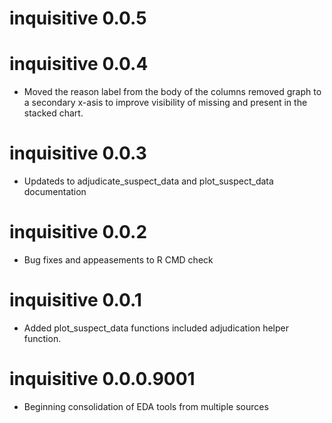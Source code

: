 # inquisitive 0.0.5

# inquisitive 0.0.4

* Moved the reason label from the body of the columns removed graph to a secondary x-asis to improve visibility of missing and present in the stacked chart.

# inquisitive 0.0.3

* Updateds to adjudicate_suspect_data and plot_suspect_data documentation

# inquisitive 0.0.2

* Bug fixes and appeasements to R CMD check

# inquisitive 0.0.1

* Added plot_suspect_data functions included adjudication helper function.

# inquisitive 0.0.0.9001

* Beginning consolidation of EDA tools from multiple sources
